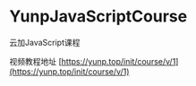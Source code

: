 # YunpJavaScriptCourse
云加JavaScript课程  

视频教程地址 [https://yunp.top/init/course/v/1](https://yunp.top/init/course/v/1)
